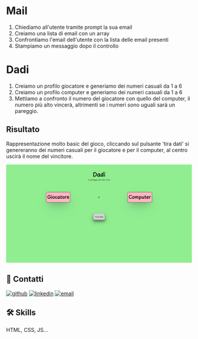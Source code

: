 # Mail

1. Chiediamo all'utente tramite prompt la sua email
2. Creiamo una lista di email con un array
3. Confrontiamo l'email dell'utente con la lista delle email presenti
4. Stampiamo un messaggio dopo il controllo

# Dadi

1. Creiamo un profilo giocatore e generiamo dei numeri casuali da 1 a 6
2. Creiamo un profilo computer e generiamo dei numeri casuali da 1 a 6
3. Mettiamo a confronto il numero del giocatore con quello del computer, il numero più alto vincerà, altrimenti se i numeri sono uguali sarà un pareggio.

## Risultato

Rappresentazione molto basic del gioco, cliccando sul pulsante 'tira dati' si genereranno dei numeri casuali per il giocatore e per il computer, al centro uscirà il nome del vincitore.

![Dadi](./Dadi/img/Screenshot%202023-11-09%20175735.png)

## 🔗 Contatti

[![github](https://img.shields.io/badge/GITHUB-black?style=for-the-badge&logo=github&logoColor=ffffff)](https://github.com/MirkoCherchi)
[![linkedin](https://img.shields.io/badge/linkedin-0A66C2?style=for-the-badge&logo=linkedin&logoColor=white)](https://www.linkedin.com/in/mirko-cherchi-b42042221/)
[![email](https://img.shields.io/badge/mirkocherchi1992%40gmail.com-red?style=for-the-badge&logo=gmail&logoColor=ffffff)](mirkocherchi1992@gmail.com)

## 🛠 Skills

HTML, CSS, JS...
